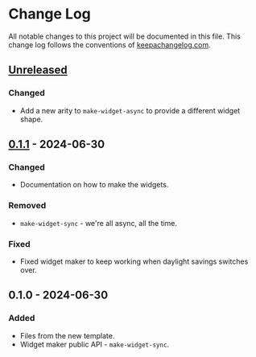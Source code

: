 # Change Log
All notable changes to this project will be documented in this file. This change log follows the conventions of [keepachangelog.com](http://keepachangelog.com/).

## [Unreleased]
### Changed
- Add a new arity to `make-widget-async` to provide a different widget shape.

## [0.1.1] - 2024-06-30
### Changed
- Documentation on how to make the widgets.

### Removed
- `make-widget-sync` - we're all async, all the time.

### Fixed
- Fixed widget maker to keep working when daylight savings switches over.

## 0.1.0 - 2024-06-30
### Added
- Files from the new template.
- Widget maker public API - `make-widget-sync`.

[Unreleased]: https://sourcehost.site/your-name/estudo-1/compare/0.1.1...HEAD
[0.1.1]: https://sourcehost.site/your-name/estudo-1/compare/0.1.0...0.1.1
